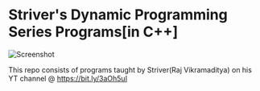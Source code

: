 # Striver's Dynamic Programming Series Programs[in C++]

![Screenshot](./assets/Screenshot.jpg)

This repo consists of programs taught by Striver(Raj Vikramaditya) on his YT channel @ https://bit.ly/3aOh5uI